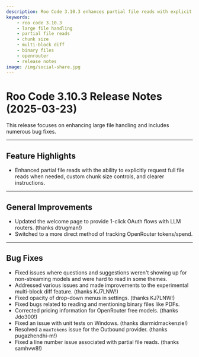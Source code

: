 ```yaml
---
description: Roo Code 3.10.3 enhances partial file reads with explicit full file requests, custom chunk sizes, and fixes for multi-block diff, binary files, and OpenRouter pricing.
keywords:
    - roo code 3.10.3
    - large file handling
    - partial file reads
    - chunk size
    - multi-block diff
    - binary files
    - openrouter
    - release notes
image: /img/social-share.jpg
---
```


# Roo Code 3.10.3 Release Notes (2025-03-23)

This release focuses on enhancing large file handling and includes numerous bug fixes.

---

## Feature Highlights

- Enhanced partial file reads with the ability to explicitly request full file reads when needed, custom chunk size controls, and clearer instructions.

---

## General Improvements

- Updated the welcome page to provide 1-click OAuth flows with LLM routers. (thanks dtrugman!)
- Switched to a more direct method of tracking OpenRouter tokens/spend.

---

## Bug Fixes

- Fixed issues where questions and suggestions weren't showing up for non-streaming models and were hard to read in some themes.
- Addressed various issues and made improvements to the experimental multi-block diff feature. (thanks KJ7LNW!)
- Fixed opacity of drop-down menus in settings. (thanks KJ7LNW!)
- Fixed bugs related to reading and mentioning binary files like PDFs.
- Corrected pricing information for OpenRouter free models. (thanks Jdo300!)
- Fixed an issue with unit tests on Windows. (thanks diarmidmackenzie!)
- Resolved a `maxTokens` issue for the Outbound provider. (thanks pugazhendhi-m!)
- Fixed a line number issue associated with partial file reads. (thanks samhvw8!)
